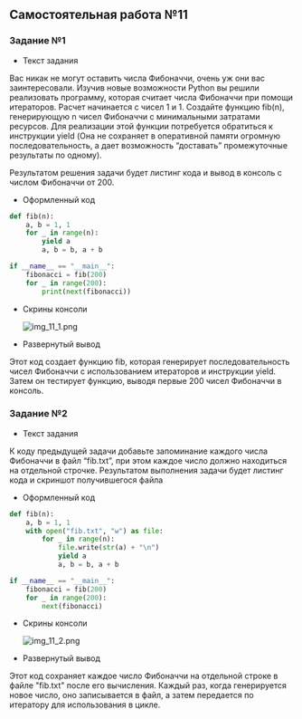 ## Самостоятельная работа №11

### Задание №1
- Текст задания

Вас никак не могут оставить числа Фибоначчи, очень уж они вас заинтересовали. Изучив новые возможности Python вы решили реализовать программу, которая считает числа Фибоначчи при помощи итераторов. Расчет начинается с чисел 1 и 1. Создайте функцию fib(n), генерирующую n чисел Фибоначчи с минимальными затратами ресурсов. Для реализации этой функции потребуется обратиться к инструкции yield (Она не сохраняет в оперативной памяти огромную последовательность, а дает возможность “доставать” промежуточные результаты по одному).

Результатом решения задачи будет листинг кода и вывод в консоль с числом Фибоначчи от 200.

- Оформленный код

```python
def fib(n):
    a, b = 1, 1
    for _ in range(n):
        yield a
        a, b = b, a + b

if __name__ == "__main__":
    fibonacci = fib(200)
    for _ in range(200):
        print(next(fibonacci))
```

- Скрины консоли

  ![img_11_1.png](https://github.com/xsadsenpai/py_practice/blob/lab11/pic/img_11_1.png)

- Развернутый вывод

Этот код создает функцию fib, которая генерирует последовательность чисел Фибоначчи с использованием итераторов и инструкции yield. Затем он тестирует функцию, выводя первые 200 чисел Фибоначчи в консоль.


### Задание №2
- Текст задания

К коду предыдущей задачи добавьте запоминание каждого числа Фибоначчи в файл “fib.txt”, при этом каждое число должно находиться на отдельной строчке. Результатом выполнения задачи будет листинг кода и скриншот получившегося файла

- Оформленный код

```python
def fib(n):
    a, b = 1, 1
    with open("fib.txt", "w") as file:  
        for _ in range(n):
            file.write(str(a) + "\n")  
            yield a
            a, b = b, a + b

if __name__ == "__main__":
    fibonacci = fib(200)
    for _ in range(200):
        next(fibonacci)
```

- Скрины консоли

  ![img_11_2.png](https://github.com/xsadsenpai/py_practice/blob/lab11/pic/img_11_2.png)

- Развернутый вывод

Этот код сохраняет каждое число Фибоначчи на отдельной строке в файле "fib.txt" после его вычисления. Каждый раз, когда генерируется новое число, оно записывается в файл, а затем передается по итератору для использования в цикле.



